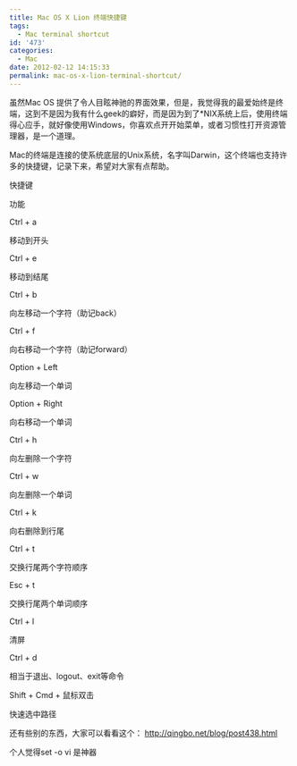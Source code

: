 ```yaml
---
title: Mac OS X Lion 终端快捷键
tags:
  - Mac terminal shortcut
id: '473'
categories:
  - Mac
date: 2012-02-12 14:15:33
permalink: mac-os-x-lion-terminal-shortcut/
---
```


虽然Mac OS 提供了令人目眩神驰的界面效果，但是，我觉得我的最爱始终是终端，这到不是因为我有什么geek的癖好，而是因为到了*NIX系统上后，使用终端得心应手，就好像使用Windows，你喜欢点开开始菜单，或者习惯性打开资源管理器，是一个道理。

Mac的终端是连接的使系统底层的Unix系统，名字叫Darwin，这个终端也支持许多的快捷键，记录下来，希望对大家有点帮助。

快捷键

功能

Ctrl + a

移动到开头

Ctrl + e

移动到结尾

Ctrl + b

向左移动一个字符（助记back）

Ctrl + f

向右移动一个字符（助记forward）

Option + Left

向左移动一个单词

Option + Right

向右移动一个单词

Ctrl + h

向左删除一个字符

Ctrl + w

向左删除一个单词

Ctrl + k

向右删除到行尾

Ctrl + t

交换行尾两个字符顺序

Esc + t

交换行尾两个单词顺序

Ctrl + l

清屏

Ctrl + d

相当于退出、logout、exit等命令

Shift + Cmd + 鼠标双击

快速选中路径

还有些别的东西，大家可以看看这个： http://qingbo.net/blog/post438.html

个人觉得set -o vi 是神器